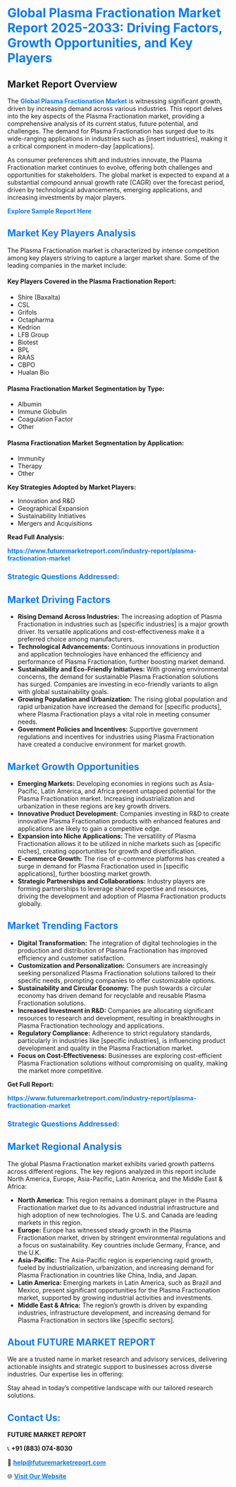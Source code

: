 <h1 style="color: #007BFF;">Global Plasma Fractionation Market Report 2025-2033: Driving Factors, Growth Opportunities, and Key Players</h1>

<section id="overview">
<h2>Market Report Overview</h2>
<p>The <a href="https://www.futuremarketreport.com/industry-report/plasma-fractionation-market" style="color: #007BFF; text-decoration: none;"><strong>Global Plasma Fractionation Market</strong></a> is witnessing significant growth, driven by increasing demand across various industries. This report delves into the key aspects of the Plasma Fractionation market, providing a comprehensive analysis of its current status, future potential, and challenges. The demand for Plasma Fractionation has surged due to its wide-ranging applications in industries such as [insert industries], making it a critical component in modern-day [applications].</p>
<p>As consumer preferences shift and industries innovate, the Plasma Fractionation market continues to evolve, offering both challenges and opportunities for stakeholders. The global market is expected to expand at a substantial compound annual growth rate (CAGR) over the forecast period, driven by technological advancements, emerging applications, and increasing investments by major players.</p>
</section>

<section id="overview">
<p><a href="https://www.futuremarketreport.com/request-sample/reportId=60856" style="color: #007BFF; text-decoration: none;"><strong>Explore Sample Report Here</strong></a></p>
</section>

<section id="key-players">
<h2 style="color: #007BFF;">Market Key Players Analysis</h2>
<p>The Plasma Fractionation market is characterized by intense competition among key players striving to capture a larger market share. Some of the leading companies in the market include:</p>
<h4>Key Players Covered in the Plasma Fractionation Report:</h4>
<ul><li>Shire (Baxalta)</li><li>CSL</li><li>Grifols</li><li>Octapharma</li><li>Kedrion</li><li>LFB Group</li><li>Biotest</li><li>BPL</li><li>RAAS</li><li>CBPO</li><li>Hualan Bio</li></ul>
<h4>Plasma Fractionation Market Segmentation by Type:</h4>
<ul><li>Albumin</li><li>Immune Globulin</li><li>Coagulation Factor</li><li>Other</li></ul>

<h4>Plasma Fractionation Market Segmentation by Application:</h4>
<ul><li>Immunity</li><li>Therapy</li><li>Other</li></ul>
<p><strong>Key Strategies Adopted by Market Players:</strong></p>
<ul>
<li>Innovation and R&D</li>
<li>Geographical Expansion</li>
<li>Sustainability Initiatives</li>
<li>Mergers and Acquisitions</li>
</ul>
</section>

<section>
<p><strong>Read Full Analysis: </strong></p><a href="https://www.futuremarketreport.com/industry-report/plasma-fractionation-market" style="color: #007BFF; text-decoration: none;"><strong>https://www.futuremarketreport.com/industry-report/plasma-fractionation-market</strong></a>
<h3 style="color: #007BFF;">Strategic Questions Addressed:</h3>
</section>

<section id="driving-factors">
<h2 style="color: #007BFF;">Market Driving Factors</h2>
<ul>
<li><strong>Rising Demand Across Industries:</strong> The increasing adoption of Plasma Fractionation in industries such as [specific industries] is a major growth driver. Its versatile applications and cost-effectiveness make it a preferred choice among manufacturers.</li>
<li><strong>Technological Advancements:</strong> Continuous innovations in production and application technologies have enhanced the efficiency and performance of Plasma Fractionation, further boosting market demand.</li>
<li><strong>Sustainability and Eco-Friendly Initiatives:</strong> With growing environmental concerns, the demand for sustainable Plasma Fractionation solutions has surged. Companies are investing in eco-friendly variants to align with global sustainability goals.</li>
<li><strong>Growing Population and Urbanization:</strong> The rising global population and rapid urbanization have increased the demand for [specific products], where Plasma Fractionation plays a vital role in meeting consumer needs.</li>
<li><strong>Government Policies and Incentives:</strong> Supportive government regulations and incentives for industries using Plasma Fractionation have created a conducive environment for market growth.</li>
</ul>
</section>

<section id="growth-opportunities">
<h2 style="color: #007BFF;">Market Growth Opportunities</h2>
<ul>
<li><strong>Emerging Markets:</strong> Developing economies in regions such as Asia-Pacific, Latin America, and Africa present untapped potential for the Plasma Fractionation market. Increasing industrialization and urbanization in these regions are key growth drivers.</li>
<li><strong>Innovative Product Development:</strong> Companies investing in R&D to create innovative Plasma Fractionation products with enhanced features and applications are likely to gain a competitive edge.</li>
<li><strong>Expansion into Niche Applications:</strong> The versatility of Plasma Fractionation allows it to be utilized in niche markets such as [specific niches], creating opportunities for growth and diversification.</li>
<li><strong>E-commerce Growth:</strong> The rise of e-commerce platforms has created a surge in demand for Plasma Fractionation used in [specific applications], further boosting market growth.</li>
<li><strong>Strategic Partnerships and Collaborations:</strong> Industry players are forming partnerships to leverage shared expertise and resources, driving the development and adoption of Plasma Fractionation products globally.</li>
</ul>
</section>

<section id="trending-factors">
<h2 style="color: #007BFF;">Market Trending Factors</h2>
<ul>
<li><strong>Digital Transformation:</strong> The integration of digital technologies in the production and distribution of Plasma Fractionation has improved efficiency and customer satisfaction.</li>
<li><strong>Customization and Personalization:</strong> Consumers are increasingly seeking personalized Plasma Fractionation solutions tailored to their specific needs, prompting companies to offer customizable options.</li>
<li><strong>Sustainability and Circular Economy:</strong> The push towards a circular economy has driven demand for recyclable and reusable Plasma Fractionation solutions.</li>
<li><strong>Increased Investment in R&D:</strong> Companies are allocating significant resources to research and development, resulting in breakthroughs in Plasma Fractionation technology and applications.</li>
<li><strong>Regulatory Compliance:</strong> Adherence to strict regulatory standards, particularly in industries like [specific industries], is influencing product development and quality in the Plasma Fractionation market.</li>
<li><strong>Focus on Cost-Effectiveness:</strong> Businesses are exploring cost-efficient Plasma Fractionation solutions without compromising on quality, making the market more competitive.</li>
</ul>
</section>

<section>
<p><strong>Get Full Report: </strong></p><a href="https://www.futuremarketreport.com/industry-report/plasma-fractionation-market" style="color: #007BFF; text-decoration: none;"><strong>https://www.futuremarketreport.com/industry-report/plasma-fractionation-market</strong></a>
<h3 style="color: #007BFF;">Strategic Questions Addressed:</h3>
</section>


<section id="regional-analysis">
<h2 style="color: #007BFF;">Market Regional Analysis</h2>
<p>The global Plasma Fractionation market exhibits varied growth patterns across different regions. The key regions analyzed in this report include North America, Europe, Asia-Pacific, Latin America, and the Middle East & Africa:</p>
<ul>
<li><strong>North America:</strong> This region remains a dominant player in the Plasma Fractionation market due to its advanced industrial infrastructure and high adoption of new technologies. The U.S. and Canada are leading markets in this region.</li>
<li><strong>Europe:</strong> Europe has witnessed steady growth in the Plasma Fractionation market, driven by stringent environmental regulations and a focus on sustainability. Key countries include Germany, France, and the U.K.</li>
<li><strong>Asia-Pacific:</strong> The Asia-Pacific region is experiencing rapid growth, fueled by industrialization, urbanization, and increasing demand for Plasma Fractionation in countries like China, India, and Japan.</li>
<li><strong>Latin America:</strong> Emerging markets in Latin America, such as Brazil and Mexico, present significant opportunities for the Plasma Fractionation market, supported by growing industrial activities and investments.</li>
<li><strong>Middle East & Africa:</strong> The region’s growth is driven by expanding industries, infrastructure development, and increasing demand for Plasma Fractionation in sectors like [specific sectors].</li>
</ul>
</section>

<footer>
<h2 style="color: #007BFF;">About FUTURE MARKET REPORT</h2>
<p>We are a trusted name in market research and advisory services, delivering actionable insights and strategic support to businesses across diverse industries. Our expertise lies in offering:</p>

<p>Stay ahead in today’s competitive landscape with our tailored research solutions.</p>

<h2 style="color: #007BFF;">Contact Us:</h2>
<p><strong>FUTURE MARKET REPORT</strong></p>
<p>📞 <strong>+91 (883) 074-8030</strong></p>
<p>📧 <strong><a href="mailto:help@futuremarketreport.com" style="color: #007BFF;">help@futuremarketreport.com</a></strong></p>
<p>🌐 <strong><a href="https://www.futuremarketreport.com/" style="color: #007BFF;">Visit Our Website</a></strong></p>
</footer>